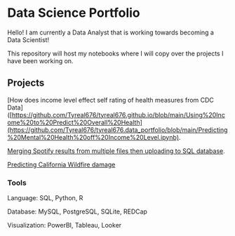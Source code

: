# Data Science Portfolio

Hello! I am currently a Data Analyst that is working towards becoming a Data Scientist!

This repository will host my notebooks where I will copy over the projects I have been working on. 

## Projects

[How does income level effect self rating of health measures from CDC Data]([https://github.com/Tyreal676/tyreal676.github.io/blob/main/Using%20Income%20to%20Predict%20Overall%20Health](https://github.com/Tyreal676/tyreal676.data_portfolio/blob/main/Predicting%20Mental%20Health%20off%20Income%20Level.ipynb).

[Merging Spotify results from multiple files then uploading to SQL database](https://github.com/Tyreal676/tyreal676.github.io/blob/main/For%20Streamlit.py).

[Predicting California Wildfire damage](https://github.com/Tyreal676/tyreal676.data_portfolio/blob/main/California%20Wildfires.ipynb)

### Tools

Language: SQL, Python, R 

Database: MySQL, PostgreSQL, SQLite, REDCap

Visualization: PowerBI, Tableau, Looker 
